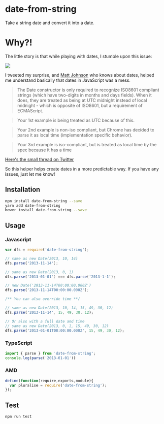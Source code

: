 # date-from-string
Take a string date and convert it into a date.

# Why?!
The little story is that while playing with dates, I stumble upon this issue: 

<img src="https://pbs.twimg.com/media/Djr2_mMX4AAbp9a.jpg" />

I tweeted my surprise, and [Matt Johnson](https://twitter.com/mj1856) who knows about dates, helped me understand basically that dates in JavaScript was a mess.

> The Date constructor is only required to recognize ISO8601 compliant strings (which have two-digits in months and days fields).  When it does, they are treated as being at UTC midnight instead of local midnight - which is opposite of ISO8601, but a requirement of ECMAScript.

> Your 1st example is being treated as UTC because of this.

> Your 2nd example is non-iso compliant, but Chrome has decided to parse it as local time (implementation specific behavior).

> Your 3rd example is iso-compliant, but is treated as local time by the spec because it has a time

[Here's the small thread on Twitter](https://twitter.com/sebhiticas/status/1025406070351712256)

So this helper helps create dates in a more predictable way. If you have any issues, just let me know!

## Installation 
```sh
npm install date-from-string --save
yarn add date-from-string
bower install date-from-string --save
```
## Usage
### Javascript
```javascript
var dfs = require('date-from-string');

// same as new Date(2013, 10, 14)
dfs.parse('2013-11-14');

// same as new Date(2013, 0, 1)
dfs.parse('2013-01-01') === dfs.parse('2013-1-1');

// new Date('2013-11-14T00:00:00.000Z')
dfs.parse('2013-11-14T00:00:00.000Z');

/** You can also override time **/

// same as new Date(2013, 10, 14, 15, 49, 30, 12)
dfs.parse('2013-11-14', 15, 49, 30, 12);

// Or also with a full date and time
// same as new Date(2013, 0, 1, 15, 49, 30, 12)
dfs.parse('2013-01-01T00:00:00.000Z', 15, 49, 30, 12);
```
### TypeScript
```typescript
import { parse } from 'date-from-string';
console.log(parse('2013-01-01'))
```
### AMD
```javascript
define(function(require,exports,module){
  var pluralise = require('date-from-string');
});
```
## Test 
```sh
npm run test
```